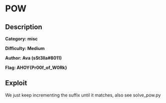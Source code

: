 # POW

## Description 

**Category: misc** 

**Difficulty: Medium**

**Author: Ava (sSt3lla#8011)** 

**Flag: AHOY{Pr00f_of_W0Rk}**

## Exploit
We just keep incrementing the suffix until it matches, also see solve_pow.py